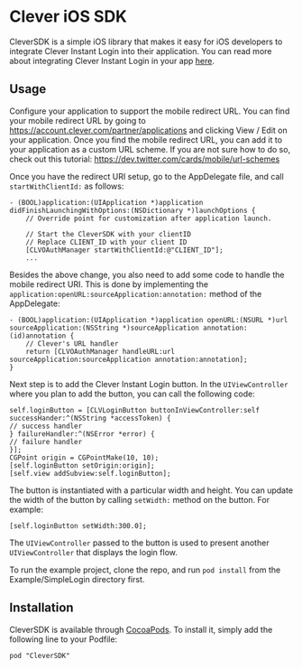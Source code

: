 # Clever iOS SDK 

CleverSDK is a simple iOS library that makes it easy for iOS developers to integrate Clever Instant Login into their application.
You can read more about integrating Clever Instant Login in your app [here](https://dev.clever.com/).

## Usage

Configure your application to support the mobile redirect URL.
You can find your mobile redirect URL by going to https://account.clever.com/partner/applications and clicking View / Edit on your application.
Once you find the mobile redirect URL, you can add it to your application as a custom URL scheme.
If you are not sure how to do so, check out this tutorial: https://dev.twitter.com/cards/mobile/url-schemes

Once you have the redirect URI setup, go to the AppDelegate file, and call `startWithClientId:` as follows:
```obj-C
- (BOOL)application:(UIApplication *)application didFinishLaunchingWithOptions:(NSDictionary *)launchOptions {
    // Override point for customization after application launch.
    
    // Start the CleverSDK with your clientID
    // Replace CLIENT_ID with your client ID
    [CLVOAuthManager startWithClientId:@"CLIENT_ID"];
    ...
```

Besides the above change, you also need to add some code to handle the mobile redirect URI.
This is done by implementing the `application:openURL:sourceApplication:annotation:` method of the AppDelegate:
```obj-C
- (BOOL)application:(UIApplication *)application openURL:(NSURL *)url sourceApplication:(NSString *)sourceApplication annotation:(id)annotation {
    // Clever's URL handler
    return [CLVOAuthManager handleURL:url sourceApplication:sourceApplication annotation:annotation];
}
```

Next step is to add the Clever Instant Login button.
In the `UIViewController` where you plan to add the button, you can call the following code:
```obj-C
self.loginButton = [CLVLoginButton buttonInViewController:self successHander:^(NSString *accessToken) {
// success handler
} failureHandler:^(NSError *error) {
// failure handler
}];
CGPoint origin = CGPointMake(10, 10);
[self.loginButton setOrigin:origin];
[self.view addSubview:self.loginButton];
```
The button is instantiated with a particular width and height.
You can update the width of the button by calling `setWidth:` method on the button.
For example:
```obj-C
[self.loginButton setWidth:300.0];
```

The `UIViewController` passed to the button is used to present another `UIViewController` that displays the login flow.


To run the example project, clone the repo, and run `pod install` from the Example/SimpleLogin directory first.

## Installation

CleverSDK is available through [CocoaPods](http://cocoapods.org). To install
it, simply add the following line to your Podfile:

```
pod "CleverSDK"
```

